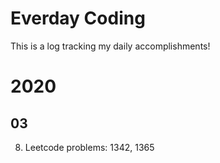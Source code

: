 # Everday Coding
This is a log tracking my daily accomplishments!

# 2020
## 03
08. Leetcode problems: 1342, 1365